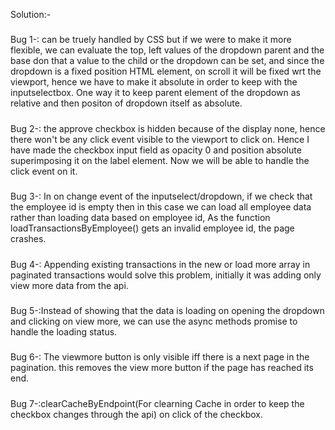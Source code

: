 Solution:-
#####
Bug 1-: can be truely handled by CSS but if we were to make it more flexible, we can evaluate the top, left values of the dropdown parent and the base don that a value to the child or the dropdown can be set, and since the dropdown is a fixed position HTML element, on scroll it will be fixed wrt the viewport, hence we have to make it absolute in order to keep with the inputselectbox. One way it to keep parent element of the dropdown as relative and then positon of dropdown itself as absolute.
#####
Bug 2-: the approve checkbox is hidden because of the display none, hence there won't be any click event visible to the viewport to click on. Hence I have made the checkbox input field as opacity 0 and position absolute superimposing it on the label element. Now we will be able to handle the click event on it.
#####
Bug 3-: In on change event of the inputselect/dropdown, if we check that the employee id is empty then in this case we can load all employee data rather than loading data based on employee id, As the function loadTransactionsByEmployee() gets an invalid employee id, the page crashes.
#####
Bug 4-: Appending existing transactions in the new or load more array in paginated transactions would solve this problem, initially it was adding only view more data from the api.
#####
Bug 5-:Instead of showing that the data is loading on opening the dropdown and clicking on view more, we can use the async methods promise to handle the loading status.
#####
Bug 6-: The viewmore button is only visible iff there is a next page in the pagination. this removes the view more button if the page has reached its end.
#####
Bug 7-:clearCacheByEndpoint(For clearning Cache in order to keep the checkbox changes through the api) on click of the checkbox.

